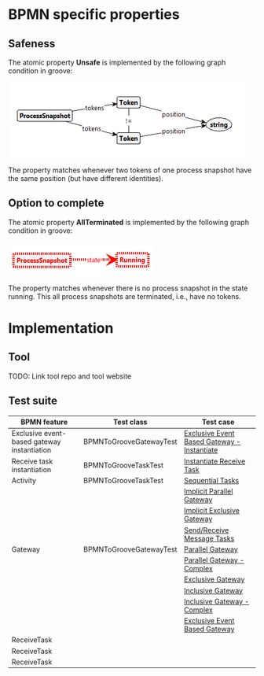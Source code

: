 
# BPMN specific properties

## Safeness

The atomic property **Unsafe** is implemented by the following graph condition in groove:

![Atomic property Unsafe implemented in groove.](./Unsafe.png)

The property matches whenever two tokens of one process snapshot have the same position (but have different identities).

## Option to complete

The atomic property **AllTerminated** is implemented by the following graph condition in groove:

![Atomic property AllTerminated implemented in groove.](./AllTerminated.png)

The property matches whenever there is no process snapshot in the state running. This all process snapshots are terminated, i.e., have no tokens.

# Implementation

## Tool
TODO: Link tool repo and tool website


## Test suite
| BPMN feature                                | Test class              | Test case                                                                                                    |
|---------------------------------------------|-------------------------|--------------------------------------------------------------------------------------------------------------|
| Exclusive event-based gateway instantiation | BPMNToGrooveGatewayTest | [Exclusive Event Based Gateway - Instantiate](https://cawemo.com/share/6db8059f-911b-4d2b-a8b3-83efb99ceed2) |
| Receive task instantiation                  | BPMNToGrooveTaskTest    | [Instantiate Receive Task](https://cawemo.com/share/e76c1763-4842-493c-bebb-cfa41e5abb09)                    |
| Activity                                    | BPMNToGrooveTaskTest    | [Sequential Tasks](https://cawemo.com/share/e9bca9c5-c750-487f-becf-737bbd6ea19b)                            |
|                                             |                         | [Implicit Parallel Gateway](https://cawemo.com/share/5e855137-d237-4bf7-bbf4-639c8e6093e0)                   |
|                                             |                         | [Implicit Exclusive Gateway](https://cawemo.com/share/9fdaa163-2b27-4787-99df-1ecf55971f14)                  |
|                                             |                         | [Send/Receive Message Tasks](https://cawemo.com/share/121dafdb-2ce5-4146-8f4e-315ab9bb0c38)                  |
| Gateway                                     | BPMNToGrooveGatewayTest | [Parallel Gateway](https://cawemo.com/share/7ac506cd-86f7-4c89-a946-1ab2b3707d92)                            |
|                                             |                         | [Parallel Gateway - Complex](https://cawemo.com/share/d0d0439d-31da-4b34-b508-aa75bc2551c8)                  |
|                                             |                         | [Exclusive Gateway](https://cawemo.com/share/9f739e59-c250-4f84-96cd-191914b07296)                           |
|                                             |                         | [Inclusive Gateway](https://cawemo.com/share/e5ab5920-be7c-435f-8d58-964760455caf)                           |
|                                             |                         | [Inclusive Gateway - Complex](https://cawemo.com/share/4edc1064-1a2f-46ba-b4bd-9bd3fceea7ae)                 |
|                                             |                         | [Exclusive Event Based Gateway](https://cawemo.com/share/c16c4923-dfa0-4a15-ade3-b47acb40ad66)               |
| ReceiveTask                                 |                         |                                                                                                              |
| ReceiveTask                                 |                         |                                                                                                              |
| ReceiveTask                                 |                         |                                                                                                              |
